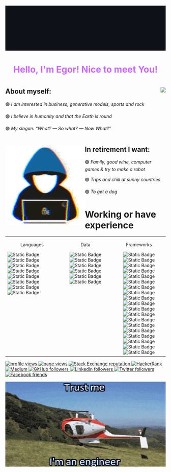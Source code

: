 ![Header](media/ml.gif)

<h1 align="center" style="color: #CC66FF;" >Hello, I'm Egor! Nice to meet You!</h1>

<h1>
    <h2>About myself:<img align="right" src="media/dancing_girl.gif"/></h2>
    <p>🟣<i> I am interested in business, generative models, sports and rock</i></p>
    <p>🟣<i> I believe in humanity and that the Earth is round</i></p>
    <p>🟣<i> My slogan: “What? — So what? — Now What?”</i></p>
</h1>


<h1>
    <h1 align="center"></h1>
<div>
    <h2>In retirement I want:<img align="left" src="media/no_bckgd/hacker.gif"/></h2>
    <p>🟣<i> Family, good wine, computer games & try to make a robot</i></p>
    <p>🟣<i> Trips and chill at sunny countries</i></p>
    <p>🟣<i> To get a dog</i></p>
</div>
</h1>


<td>

<h1>Working or have experience</h1>  
<table><tr><td valign="top" width="33%">

<p align="center">Languages</p>  
<div> 
<img alt="Static Badge" src="https://img.shields.io/badge/java-%23ED8B00.svg?style=flat&logo=openjdk&logoColor=white"><img alt="Static Badge" src="https://img.shields.io/badge/CSS3-1572B6?style=for-the-badge&logo=css3&logoColor=white">
<img alt="Static Badge" src="https://img.shields.io/badge/HTML5-E34F26?style=flat&logo=html5&logoColor=white">
<img alt="Static Badge" src="https://img.shields.io/badge/Kotlin-white?style=for-the-badge&logo=kotlin&logoColor=white&color=B125EA">
<img alt="Static Badge" src="https://img.shields.io/badge/LaTeX-47A141?style=for-the-badge&logo=LaTeX&logoColor=white">
<img alt="Static Badge" src="https://img.shields.io/badge/Python-FFD43B?style=for-the-badge&logo=python&logoColor=blue">
<img alt="Static Badge" src="https://img.shields.io/badge/R-276DC3?style=for-the-badge&logo=r&logoColor=white">
<img alt="Static Badge" src="https://img.shields.io/badge/Scala-DC322F?style=for-the-badge&logo=scala&logoColor=white">
</div>
</td>

<td valign="top" width="33%">


<p align="center">Data</p>  
<div align="center">
<img alt="Static Badge" src="https://img.shields.io/badge/Apache%20Hadoop-66CCFF?style=for-the-badge&logo=apachehadoop&logoColor=black">

<img alt="Static Badge" src="https://img.shields.io/badge/MySQL-005C84?style=for-the-badge&logo=mysql&logoColor=white">
<img alt="Static Badge" src="https://img.shields.io/badge/Sqlite-003B57?style=for-the-badge&logo=sqlite&logoColor=white">
<img alt="Static Badge" src="https://img.shields.io/badge/Oracle-F80000?style=for-the-badge&logo=Oracle&logoColor=white">
<img alt="Static Badge" src="https://img.shields.io/badge/PostgreSQL-316192?style=for-the-badge&logo=postgresql&logoColor=white">
<img alt="Static Badge" src="https://img.shields.io/badge/Apache_Spark-FFFFFF?style=for-the-badge&logo=apachespark&logoColor=#E35A16">
</div>
</td>

<td valign="top" width="33%">

<p align="center">Frameworks</p>
<div align="center">  
<img alt="Static Badge" src="https://img.shields.io/badge/dbeaver-382923?style=for-the-badge&logo=dbeaver&logoColor=white">
<img alt="Static Badge" src="https://img.shields.io/badge/Numpy-777BB4?style=for-the-badge&logo=numpy&logoColor=white">
<img alt="Static Badge" src="https://img.shields.io/badge/Pandas-2C2D72?style=for-the-badge&logo=pandas&logoColor=white">
<img alt="Static Badge" src="https://img.shields.io/badge/Plotly-239120?style=for-the-badge&logo=plotly&logoColor=white">
<img alt="Static Badge" src="https://img.shields.io/badge/PLSQL-F80000?style=for-the-badge&logo=oracle&logoColor=black">
<img alt="Static Badge" src="https://img.shields.io/badge/scikit_learn-F7931E?style=for-the-badge&logo=scikit-learn&logoColor=white">
<img alt="Static Badge" src="https://img.shields.io/badge/SciPy-654FF0?style=for-the-badge&logo=SciPy&logoColor=white">
<img alt="Static Badge" src="https://img.shields.io/badge/Streamlit-FF4B4B?style=for-the-badge&logo=Streamlit&logoColor=white">
<img alt="Static Badge" src="https://img.shields.io/badge/ChatGPT-74aa9c?style=for-the-badge&logo=openai&logoColor=white">
<img alt="Static Badge" src="https://img.shields.io/badge/Keras-FF0000?style=for-the-badge&logo=keras&logoColor=white">
<img alt="Static Badge" src="https://img.shields.io/badge/PyTorch-EE4C2C?style=for-the-badge&logo=pytorch&logoColor=white">
<img alt="Static Badge" src="https://img.shields.io/badge/TensorFlow-FF6F00?style=for-the-badge&logo=tensorflow&logoColor=white">
<img alt="Static Badge" src="https://img.shields.io/badge/conda-342B029.svg?&style=for-the-badge&logo=anaconda&logoColor=white">
<img alt="Static Badge" src="https://img.shields.io/badge/Docker-2CA5E0?style=for-the-badge&logo=docker&logoColor=white">
<img alt="Static Badge" src="https://img.shields.io/badge/Django-092E20?style=for-the-badge&logo=django&logoColor=green">
<img alt="Static Badge" src="https://img.shields.io/badge/Flask-000000?style=for-the-badge&logo=flask&logoColor=white">
<img alt="Static Badge" src="https://img.shields.io/badge/gradle-02303A?style=for-the-badge&logo=gradle&logoColor=white">
<img alt="Static Badge" src="https://img.shields.io/badge/Jupyter-F37626.svg?&style=for-the-badge&logo=Jupyter&logoColor=white">
<img alt="Static Badge" src="https://img.shields.io/badge/OpenCV-27338e?style=for-the-badge&logo=OpenCV&logoColor=white">
</div>
</td>
</tr>
</table>

<p align="left">
  <a href="https://github.com/codemaker2015/codemaker2015">
    <img src="https://komarev.com/ghpvc/?username=codemaker2015&color=red" alt="profile views" />
  </a>
  <a href="https://github.com/codemaker2015/codemaker2015">
    <img src="https://visitor-badge.glitch.me/badge?page_id=page.id" alt="page views" />
  </a>
  <a href="https://stackoverflow.com/users/7103882">
    <img alt="Stack Exchange reputation" src="https://img.shields.io/stackexchange/stackoverflow/r/7103882?color=orange&label=reputation&logo=stackoverflow">
  </a>
  <a href="https://www.hackerrank.com/codemaker2015">
    <img alt="HackerRank" src="https://img.shields.io/badge/hackerrank-15+-green?color=green&logo=hackerrank">
  </a>
  <a href="https://codemaker2015.medium.com">
    <img alt="Medium" src="https://img.shields.io/badge/medium-40+-lightgrey?color=lightgrey&logo=medium">
  </a>
  <a href="https://github.com/codemaker2015?tab=followers">
    <img alt="GitHub followers" src="https://img.shields.io/github/followers/codemaker2015?color=yellow&logo=github">
  </a>
  <a href="https://www.linkedin.com/in/codemaker2015">
    <img alt="Linkedin followers" src="https://img.shields.io/badge/followers-1.9K-blue?color=blue&logo=linkedin">
  </a>
  <a href="https://twitter.com/codemaker2014">
    <img alt="Twitter followers" src="https://img.shields.io/badge/followers-1-blue?color=orange&logo=twitter">
  </a>
  <a href="https://www.facebook.com/vishnu.sivan.754">
    <img alt="Facebook friends" src="https://img.shields.io/badge/friends-1.9K-blue?color=yellowgreen&logo=facebook">
  </a>
</p>




![Header](media/trustme.gif)
